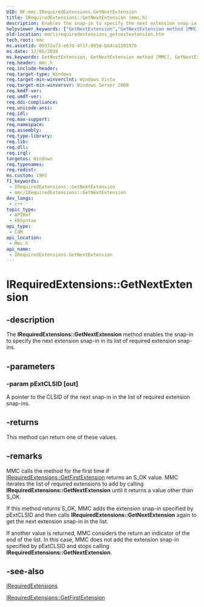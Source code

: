 ```yaml
---
UID: NF:mmc.IRequiredExtensions.GetNextExtension
title: IRequiredExtensions::GetNextExtension (mmc.h)
description: Enables the snap-in to specify the next extension snap-in in its list of required extension snap-ins.
helpviewer_keywords: ["GetNextExtension","GetNextExtension method [MMC]","GetNextExtension method [MMC]","IRequiredExtensions interface","IRequiredExtensions interface [MMC]","GetNextExtension method","IRequiredExtensions.GetNextExtension","IRequiredExtensions::GetNextExtension","_slate_irequiredextensions_getnextextension","mmc.irequiredextensions_getnextextension","mmc/IRequiredExtensions::GetNextExtension"]
old-location: mmc\irequiredextensions_getnextextension.htm
tech.root: mmc
ms.assetid: 09372a73-e67d-4f1f-805d-b64ca1501976
ms.date: 12/05/2018
ms.keywords: GetNextExtension, GetNextExtension method [MMC], GetNextExtension method [MMC],IRequiredExtensions interface, IRequiredExtensions interface [MMC],GetNextExtension method, IRequiredExtensions.GetNextExtension, IRequiredExtensions::GetNextExtension, _slate_irequiredextensions_getnextextension, mmc.irequiredextensions_getnextextension, mmc/IRequiredExtensions::GetNextExtension
req.header: mmc.h
req.include-header: 
req.target-type: Windows
req.target-min-winverclnt: Windows Vista
req.target-min-winversvr: Windows Server 2008
req.kmdf-ver: 
req.umdf-ver: 
req.ddi-compliance: 
req.unicode-ansi: 
req.idl: 
req.max-support: 
req.namespace: 
req.assembly: 
req.type-library: 
req.lib: 
req.dll: 
req.irql: 
targetos: Windows
req.typenames: 
req.redist: 
ms.custom: 19H1
f1_keywords:
 - IRequiredExtensions::GetNextExtension
 - mmc/IRequiredExtensions::GetNextExtension
dev_langs:
 - c++
topic_type:
 - APIRef
 - kbSyntax
api_type:
 - COM
api_location:
 - Mmc.h
api_name:
 - IRequiredExtensions.GetNextExtension
---
```


# IRequiredExtensions::GetNextExtension


## -description

The <b>IRequiredExtensions::GetNextExtension</b> method enables the snap-in to specify the next extension snap-in in its list of required extension snap-ins.

## -parameters

### -param pExtCLSID [out]

A pointer to the CLSID of the next snap-in in the list of required extension snap-ins.

## -returns

This method can return one of these values.

## -remarks

MMC calls the method for the first time if 
<a href="/windows/desktop/api/mmc/nf-mmc-irequiredextensions-getfirstextension">IRequiredExtensions::GetFirstExtension</a> returns an S_OK value. MMC iterates the list of required extensions to add by calling <b>IRequiredExtensions::GetNextExtension</b> until it returns a value other than S_OK.

If this method returns S_OK, MMC adds the extension snap-in specified by pExtCLSID and then calls <b>IRequiredExtensions::GetNextExtension</b> again to get the next extension snap-in in the list.

If another value is returned, MMC considers the return an indicator of the end of the list. In this case, MMC does not add the extension snap-in specified by pExtCLSID and stops calling <b>IRequiredExtensions::GetNextExtension</b>.

## -see-also

<a href="/windows/desktop/api/mmc/nn-mmc-irequiredextensions">IRequiredExtensions</a>



<a href="/windows/desktop/api/mmc/nf-mmc-irequiredextensions-getfirstextension">IRequiredExtensions::GetFirstExtension</a>
